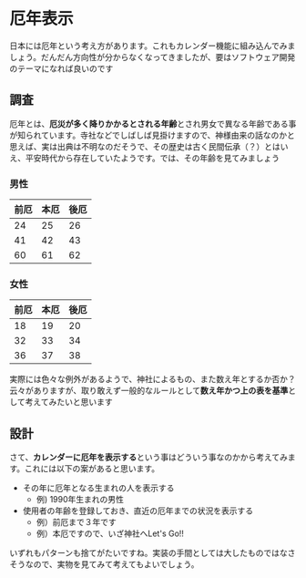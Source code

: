 # 厄年表示

日本には厄年という考え方があります。これもカレンダー機能に組み込んでみましょう。だんだん方向性が分からなくなってきましたが、要はソフトウェア開発のテーマになれば良いのです

## 調査

厄年とは、**厄災が多く降りかかるとされる年齢**とされ男女で異なる年齢である事が知られています。寺社などでしばしば見掛けますので、神様由来の話なのかと思えば、実は出典は不明なのだそうで、その歴史は古く民間伝承（？）とはいえ、平安時代から存在していたようです。では、その年齢を見てみましょう

### 男性

| 前厄 | 本厄 | 後厄 |
| ---- | ---- | ---- |
| 24   | 25   | 26   |
| 41   | 42   | 43   |
| 60   | 61   | 62   |

### 女性

| 前厄 | 本厄 | 後厄 |
| ---- | ---- | ---- |
| 18   | 19   | 20   |
| 32   | 33   | 34   |
| 36   | 37   | 38   |

実際には色々な例外があるようで、神社によるもの、また数え年とするか否か？云々がありますが、取り敢えず一般的なルールとして**数え年かつ上の表を基準**として考えてみたいと思います

## 設計

さて、**カレンダーに厄年を表示する**という事はどういう事なのかから考えてみます。これには以下の案があると思います。

- その年に厄年となる生まれの人を表示する
  - 例) 1990年生まれの男性
- 使用者の年齢を登録しておき、直近の厄年までの状況を表示する
  - 例）前厄まで３年です
  - 例）本厄ですので、いざ神社へLet's Go!!

いずれもパターンも捨てがたいですね。実装の手間としては大したものではなさそうなので、実物を見てみて考えてもよいでしょう。